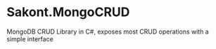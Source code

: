 # Sakont.MongoCRUD
MongoDB CRUD Library in C#, exposes most CRUD operations with a simple interface
